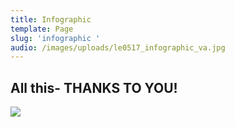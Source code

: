 ```yaml
---
title: Infographic
template: Page
slug: 'infographic '
audio: /images/uploads/le0517_infographic_va.jpg
---
```

## All this- THANKS TO YOU!

![](/images/uploads/le0517_infographic_va.jpg)

